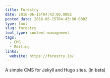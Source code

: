 ```yaml
---
title: Forestry
date: 2016-06-15T04:43:00.000Z
posted_date: 2016-06-15T04:43:00.000Z
type: tool
slug: forestry
tool_type: content-management
tags:
  - CMS
  - Editing
links:
  website: https://forestry.io/
---
```

A simple CMS for Jekyll and Hugo sites. (in beta)




